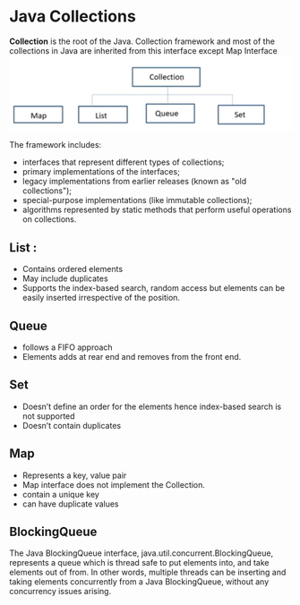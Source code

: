 # Java Collections

**Collection** is the root of the Java. Collection framework and most of the collections in Java are inherited from this interface except Map Interface ![Collection](../../.gitbook/assets/Collection.png)

The framework includes:

* interfaces that represent different types of collections; 
* primary implementations of the interfaces; 
* legacy implementations from earlier releases \(known as "old collections"\);
* special-purpose implementations \(like immutable collections\); 
* algorithms represented by static methods that perform useful operations on collections. 

## List :

* Contains ordered elements
* May include duplicates
* Supports the index-based search, random access but elements can be easily inserted irrespective of the position.

## Queue

* follows a FIFO approach
* Elements adds at rear end and removes from the front end.

## Set

* Doesn’t define an order for the elements hence index-based search is not supported
* Doesn’t contain duplicates

## Map

* Represents a key, value pair
* Map interface does not implement the Collection.
* contain a unique key
* can have duplicate values

## BlockingQueue

The Java BlockingQueue interface, java.util.concurrent.BlockingQueue, represents a queue which is thread safe to put elements into, and take elements out of from. In other words, multiple threads can be inserting and taking elements concurrently from a Java BlockingQueue, without any concurrency issues arising.

